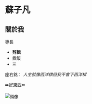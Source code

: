 # 蘇子凡

## 關於我
專長
* **剪輯**
* 煮飯
* 三

座右銘： *人生就像西洋棋但我不會下西洋棋*


➡️[好東西](https://youtu.be/dQw4w9WgXcQ?si=lyd3sKRbXLACjY8k)⬅️


![頭像](https://instagram.fkhh1-2.fna.fbcdn.net/v/t51.2885-19/528751622_17917228485120451_8261712067817924493_n.jpg?stp=dst-jpg_s320x320_tt6&efg=eyJ2ZW5jb2RlX3RhZyI6InByb2ZpbGVfcGljLmRqYW5nby4xMDgwLmMyIn0&_nc_ht=instagram.fkhh1-2.fna.fbcdn.net&_nc_cat=107&_nc_oc=Q6cZ2QEkRYT56ysybW8OPLUbfW3RCm8iFeNG7kcY59vnuDFo-UZXGqXTx0b0DGUnjHgjUQc&_nc_ohc=zyC7WpymN0kQ7kNvwHkl3V0&_nc_gid=LbB4_Jw58sYtH4epQOGonA&edm=AAZTMJEBAAAA&ccb=7-5&oh=00_AfaJLw5ItyU3BPtsvdTg9IUqRtrtl-XqcYEHrWyYZmTriQ&oe=68CEEBC6&_nc_sid=49cb7f)
